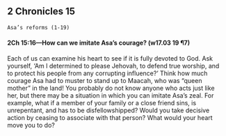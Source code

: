 ## 2 Chronicles 15

```
Asa’s reforms (1-19)
```

#### 2Ch 15:16​—How can we imitate Asa’s courage? (w17.03 19 ¶7)

Each of us can examine his heart to see if it is fully devoted to God. Ask yourself, ‘Am I determined to please Jehovah, to defend true worship, and to protect his people from any corrupting influence?’ Think how much courage Asa had to muster to stand up to Maacah, who was “queen mother” in the land! You probably do not know anyone  who acts just like her, but there may be a situation in which you can imitate Asa’s zeal. For example, what if a member of your family or a close friend sins, is unrepentant, and has to be disfellowshipped? Would you take decisive action by ceasing to associate with that person? What would your heart move you to do?
